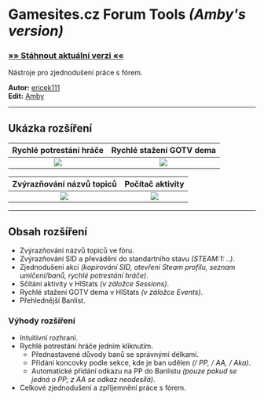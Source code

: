 # Gamesites.cz Forum Tools _(Amby's version)_
### [»» Stáhnout aktuální verzi ««](https://github.com/AmbyCe/Gamesites-Forum-Tools-Amby/releases)
Nástroje pro zjednodušení práce s fórem.

**Autor:** [ericek111](https://launchpad.net/~ericek111)  
**Edit:** [Amby](https://www.gamesites.cz/forum/amby-u46372.html)

---
## Ukázka rozšíření
Rychlé potrestání hráče    |  Rychlé stažení GOTV dema
:-------------------------:|:-------------------------:
![](https://ctrlv.cz/shots/2023/02/09/hLdr.png)  |  ![](https://ctrlv.cz/shots/2023/02/09/A681.png)

Zvýrazňování názvů topiců  |  Počítač aktivity
:-------------------------:|:-------------------------:
![](https://ctrlv.cz/shots/2023/02/09/Rx6w.png)  |  ![](https://ctrlv.cz/shots/2023/02/09/etpx.png)

---
## Obsah rozšíření
- Zvýrazňování názvů topiců ve fóru.
- Zvýrazňování SID a převádění do standartního stavu _(STEAM:1: ..)_.
- Zjednodušení akcí _(kopírování SID, otevření Steam profilu, seznam umlčení/banů, rychlé potrestání hráče)_.
- Sčítání aktivity v HlStats _(v záložce Sessions)_.
- Rychlé stažení GOTV dema v HlStats _(v záložce Events)_.
- Přehlednější Banlist.

### Výhody rozšíření
- Intuitivní rozhraní.
- Rychlé potrestání hráče jedním kliknutím.
	- Přednastavené důvody banů se správnými délkami.
	- Přidání koncovky podle sekce, kde je ban udělen _(/ PP, / AA, / Aka)_.
	- Automatické přidání odkazu na PP do Banlistu _(pouze pokud se jedná o PP; z AA se odkaz neodesílá)_.
- Celkové zjednodušení a zpříjemnění práce s fórem.